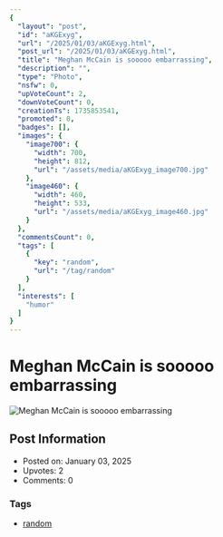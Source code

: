 ```yaml
---
{
  "layout": "post",
  "id": "aKGExyg",
  "url": "/2025/01/03/aKGExyg.html",
  "post_url": "/2025/01/03/aKGExyg.html",
  "title": "Meghan McCain is sooooo embarrassing",
  "description": "",
  "type": "Photo",
  "nsfw": 0,
  "upVoteCount": 2,
  "downVoteCount": 0,
  "creationTs": 1735853541,
  "promoted": 0,
  "badges": [],
  "images": {
    "image700": {
      "width": 700,
      "height": 812,
      "url": "/assets/media/aKGExyg_image700.jpg"
    },
    "image460": {
      "width": 460,
      "height": 533,
      "url": "/assets/media/aKGExyg_image460.jpg"
    }
  },
  "commentsCount": 0,
  "tags": [
    {
      "key": "random",
      "url": "/tag/random"
    }
  ],
  "interests": [
    "humor"
  ]
}
---
```


# Meghan McCain is sooooo embarrassing

![Meghan McCain is sooooo embarrassing](/assets/media/aKGExyg_image700.jpg)

## Post Information

- Posted on: January 03, 2025
- Upvotes: 2
- Comments: 0

### Tags

- [random](/tag/random)
